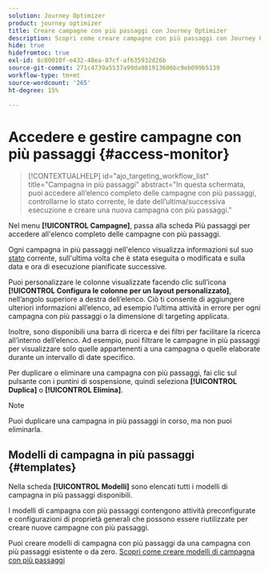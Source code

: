 ```yaml
---
solution: Journey Optimizer
product: journey optimizer
title: Creare campagne con più passaggi con Journey Optimizer
description: Scopri come creare campagne con più passaggi con Journey Optimizer
hide: true
hidefromtoc: true
exl-id: 8c80010f-e432-48ea-87cf-af635932d26b
source-git-commit: 271c4739a5537a99da981913606bc9eb099b5139
workflow-type: tm+mt
source-wordcount: '265'
ht-degree: 15%

---
```


# Accedere e gestire campagne con più passaggi {#access-monitor}

>[!CONTEXTUALHELP]
>id="ajo_targeting_workflow_list"
>title="Campagna in più passaggi"
>abstract="In questa schermata, puoi accedere all’elenco completo delle campagne con più passaggi, controllarne lo stato corrente, le date dell’ultima/successiva esecuzione e creare una nuova campagna con più passaggi."

Nel menu **[!UICONTROL Campagne]**, passa alla scheda Più passaggi per accedere all&#39;elenco completo delle campagne con più passaggi.


Ogni campagna in più passaggi nell&#39;elenco visualizza informazioni sul suo [stato](#status) corrente, sull&#39;ultima volta che è stata eseguita o modificata e sulla data e ora di esecuzione pianificate successive.

Puoi personalizzare le colonne visualizzate facendo clic sull’icona **[!UICONTROL Configura le colonne per un layout personalizzato]**, nell’angolo superiore a destra dell’elenco. Ciò ti consente di aggiungere ulteriori informazioni all’elenco, ad esempio l’ultima attività in errore per ogni campagna con più passaggi o la dimensione di targeting applicata.

Inoltre, sono disponibili una barra di ricerca e dei filtri per facilitare la ricerca all’interno dell’elenco. Ad esempio, puoi filtrare le campagne in più passaggi per visualizzare solo quelle appartenenti a una campagna o quelle elaborate durante un intervallo di date specifico.

Per duplicare o eliminare una campagna con più passaggi, fai clic sul pulsante con i puntini di sospensione, quindi seleziona **[!UICONTROL Duplica]** o **[!UICONTROL Elimina]**.

>[!NOTE]
>
>Puoi duplicare una campagna in più passaggi in corso, ma non puoi eliminarla.


## Modelli di campagna in più passaggi {#templates}

Nella scheda **[!UICONTROL Modelli]** sono elencati tutti i modelli di campagna in più passaggi disponibili.

I modelli di campagna con più passaggi contengono attività preconfigurate e configurazioni di proprietà generali che possono essere riutilizzate per creare nuove campagne con più passaggi.

Puoi creare modelli di campagna con più passaggi da una campagna con più passaggi esistente o da zero. [Scopri come creare modelli di campagna con più passaggi](create-ms-campaign.md#campaign-templates)
